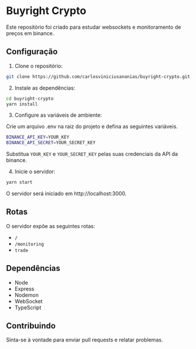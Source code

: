 # Buyright Crypto

Este repositório foi criado para estudar websockets e monitoramento de preços em binance.

## Configuração

1. Clone o repositório:

```bash
git clone https://github.com/carlosviniciusananias/buyright-crypto.git
```

2. Instale as dependências:

```bash
cd buyright-crypto
yarn install
```

3. Configure as variáveis de ambiente:

Crie um arquivo .env na raiz do projeto e defina as seguintes variáveis.

```bash
BINANCE_API_KEY=YOUR_KEY
BINANCE_API_SECRET=YOUR_SECRET_KEY
```

Substitua `YOUR_KEY` e `YOUR_SECRET_KEY` pelas suas credenciais da API da binance.

4. Inicie o servidor:

```bash
yarn start
```

O servidor será iniciado em http://localhost:3000.

## Rotas

O servidor expõe as seguintes rotas:

- `/`
- `/monitoring`
- `trade`

## Dependências

- Node
- Express
- Nodemon
- WebSocket
- TypeScript

## Contribuindo

Sinta-se à vontade para enviar pull requests e relatar problemas.